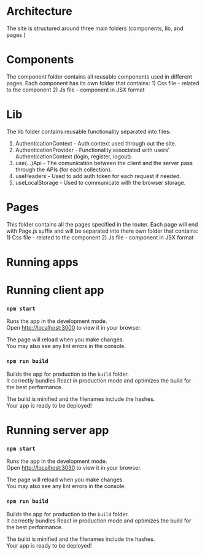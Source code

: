 # Architecture

The site is structured around three main folders (components, lib, and pages )

# Components

The component folder contains all reusable components used in different pages.
Each component has its own folder that contains:
    1) Css file - related to the component
    2) Js file - component in JSX format

# Lib

The lib folder contains reusable functionality separated into files:

1)  AuthenticationContext - Auth context used through out the site.
2)  AuthenticationProvider - Functionality associated with users' AuthenticationContext (login, register, logout).
3)  use(...)Api - The comunication between the client and the server pass through the APIs (for each collection).
4)  useHeaders - Used to add auth token for each request if needed.
5)  useLocalStorage - Used to communicate with the browser storage.

# Pages

This folder contains all the pages specified in the router. Each page will end with Page.js suffix and will be
separated into there own folder that contains: 
    1) Css file - related to the component
    2) Js file - component in JSX format


# Running apps

# Running client app

### `npm start`

Runs the app in the development mode.\
Open [http://localhost:3000](http://localhost:3000) to view it in your browser.

The page will reload when you make changes.\
You may also see any lint errors in the console.


### `npm run build`

Builds the app for production to the `build` folder.\
It correctly bundles React in production mode and optimizes the build for the best performance.

The build is minified and the filenames include the hashes.\
Your app is ready to be deployed!


# Running server app

### `npm start`

Runs the app in the development mode.\
Open [http://localhost:3030](http://localhost:3030) to view it in your browser.

The page will reload when you make changes.\
You may also see any lint errors in the console.


### `npm run build`

Builds the app for production to the `build` folder.\
It correctly bundles React in production mode and optimizes the build for the best performance.

The build is minified and the filenames include the hashes.\
Your app is ready to be deployed!
